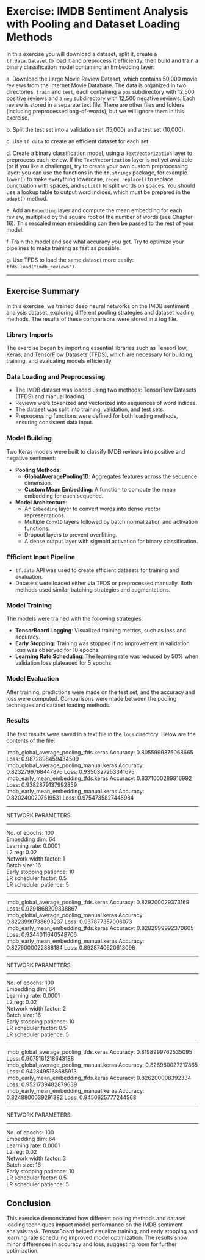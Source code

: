 # Exercise: IMDB Sentiment Analysis with Pooling and Dataset Loading Methods

In this exercise you will download a dataset, split it, create a `tf.data.Dataset` to load it and preprocess it efficiently, then build and train a binary classification model containing an Embedding layer:

a. Download the Large Movie Review Dataset, which contains 50,000 movie reviews from the Internet Movie Database. The data is organized in two directories, `train` and `test`, each containing a `pos` subdirectory with 12,500 positive reviews and a `neg` subdirectory with 12,500 negative reviews. Each review is stored in a separate text file. There are other files and folders (including preprocessed bag-of-words), but we will ignore them in this exercise.

b. Split the test set into a validation set (15,000) and a test set (10,000).

c. Use `tf.data` to create an efficient dataset for each set.

d. Create a binary classification model, using a `TextVectorization` layer to preprocess each review. If the `TextVectorization` layer is not yet available (or if you like a challenge), try to create your own custom preprocessing layer: you can use the functions in the `tf.strings` package, for example `lower()` to make everything lowercase, `regex_replace()` to replace punctuation with spaces, and `split()` to split words on spaces. You should use a lookup table to output word indices, which must be prepared in the `adapt()` method.

e. Add an `Embedding` layer and compute the mean embedding for each review, multiplied by the square root of the number of words (see Chapter 16). This rescaled mean embedding can then be passed to the rest of your model.

f. Train the model and see what accuracy you get. Try to optimize your pipelines to make training as fast as possible.

g. Use TFDS to load the same dataset more easily: `tfds.load("imdb_reviews")`.

---

## Exercise Summary

In this exercise, we trained deep neural networks on the IMDB sentiment analysis dataset, exploring different pooling strategies and dataset loading methods. The results of these comparisons were stored in a log file.

### Library Imports

The exercise began by importing essential libraries such as TensorFlow, Keras, and TensorFlow Datasets (TFDS), which are necessary for building, training, and evaluating models efficiently.

### Data Loading and Preprocessing

-   The IMDB dataset was loaded using two methods: TensorFlow Datasets (TFDS) and manual loading.
-   Reviews were tokenized and vectorized into sequences of word indices.
-   The dataset was split into training, validation, and test sets.
-   Preprocessing functions were defined for both loading methods, ensuring consistent data input.

### Model Building

Two Keras models were built to classify IMDB reviews into positive and negative sentiment:

-   **Pooling Methods**:
    -   **GlobalAveragePooling1D**: Aggregates features across the sequence dimension.
    -   **Custom Mean Embedding**: A function to compute the mean embedding for each sequence.
-   **Model Architecture**:
    -   An `Embedding` layer to convert words into dense vector representations.
    -   Multiple `Conv1D` layers followed by batch normalization and activation functions.
    -   Dropout layers to prevent overfitting.
    -   A dense output layer with sigmoid activation for binary classification.

### Efficient Input Pipeline

-   `tf.data` API was used to create efficient datasets for training and evaluation.
-   Datasets were loaded either via TFDS or preprocessed manually. Both methods used similar batching strategies and augmentations.

### Model Training

The models were trained with the following strategies:

-   **TensorBoard Logging**: Visualized training metrics, such as loss and accuracy.
-   **Early Stopping**: Training was stopped if no improvement in validation loss was observed for 10 epochs.
-   **Learning Rate Scheduling**: The learning rate was reduced by 50% when validation loss plateaued for 5 epochs.

### Model Evaluation

After training, predictions were made on the test set, and the accuracy and loss were computed. Comparisons were made between the pooling techniques and dataset loading methods.

### Results

The test results were saved in a text file in the `logs` directory. Below are the contents of the file:

imdb_global_average_pooling_tfds.keras Accuracy: 0.8055999875068665 Loss: 0.9872898459434509  
imdb_global_average_pooling_manual.keras Accuracy: 0.8232799768447876 Loss: 0.9350327253341675  
imdb_early_mean_embedding_tfds.keras Accuracy: 0.8371000289916992 Loss: 0.9382879137992859  
imdb_early_mean_embedding_manual.keras Accuracy: 0.8202400207519531 Loss: 0.9754735827445984

---

NETWORK PARAMETERS:

---

No. of epochs: 100  
Embedding dim: 64  
Learning rate: 0.0001  
L2 reg: 0.02  
Network width factor: 1  
Batch size: 16  
Early stopping patience: 10  
LR scheduler factor: 0.5  
LR scheduler patience: 5

---

imdb_global_average_pooling_tfds.keras Accuracy: 0.829200029373169 Loss: 0.9291868209838867  
imdb_global_average_pooling_manual.keras Accuracy: 0.8223999738693237 Loss: 0.937877357006073  
imdb_early_mean_embedding_tfds.keras Accuracy: 0.8282999992370605 Loss: 0.9244011640548706  
imdb_early_mean_embedding_manual.keras Accuracy: 0.8276000022888184 Loss: 0.8928740620613098

---

NETWORK PARAMETERS:

---

No. of epochs: 100  
Embedding dim: 64  
Learning rate: 0.0001  
L2 reg: 0.02  
Network width factor: 2  
Batch size: 16  
Early stopping patience: 10  
LR scheduler factor: 0.5  
LR scheduler patience: 5

---

imdb_global_average_pooling_tfds.keras Accuracy: 0.8198999762535095 Loss: 0.9075161218643188  
imdb_global_average_pooling_manual.keras Accuracy: 0.826960027217865 Loss: 0.9428495168685913  
imdb_early_mean_embedding_tfds.keras Accuracy: 0.826200008392334 Loss: 0.9521739482879639  
imdb_early_mean_embedding_manual.keras Accuracy: 0.8248800039291382 Loss: 0.9450625777244568

---

NETWORK PARAMETERS:

---

No. of epochs: 100  
Embedding dim: 64  
Learning rate: 0.0001  
L2 reg: 0.02  
Network width factor: 3  
Batch size: 16  
Early stopping patience: 10  
LR scheduler factor: 0.5  
LR scheduler patience: 5

## Conclusion

This exercise demonstrated how different pooling methods and dataset loading techniques impact model performance on the IMDB sentiment analysis task. TensorBoard helped visualize training, and early stopping and learning rate scheduling improved model optimization. The results show minor differences in accuracy and loss, suggesting room for further optimization.
